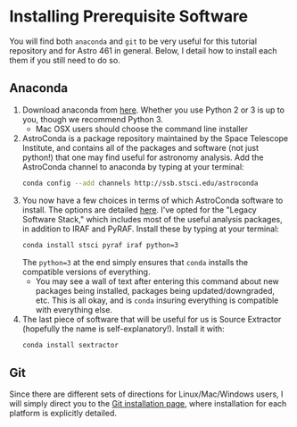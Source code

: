 # Installing Prerequisite Software

You will find both `anaconda` and `git` to be very useful for this tutorial 
repository and for Astro 461 in general. Below, I detail how to install each 
them if you still need to do so.

## Anaconda

1. Download anaconda from [here](https://www.continuum.io/downloads). Whether
   you use Python 2 or 3 is up to you, though we recommend Python 3.
    * Mac OSX users should choose the command line installer
2. AstroConda is a package repository maintained by the Space 
   Telescope Institute, and contains all of the packages and software (not just 
   python!) that one may find useful for astronomy analysis. Add the 
   AstroConda channel to anaconda by typing at your terminal:
   ```bash
   conda config --add channels http://ssb.stsci.edu/astroconda
   ```
3. You now have a few choices in terms of which AstroConda software to 
   install. The options are detailed 
   [here](https://astroconda.readthedocs.io/en/latest/installation.html). I've 
   opted for the "Legacy Software Stack," which includes most of the useful 
   analysis packages, in addition to IRAF and PyRAF. Install these by typing 
   at your terminal:
   ```bash
   conda install stsci pyraf iraf python=3
   ```
   The `python=3` at the end simply ensures that `conda` installs the 
   compatible versions of everything.
    * You may see a wall of text after entering this command about new 
      packages being installed, packages being updated/downgraded, etc. This is
      all okay, and is `conda` insuring everything is compatible with 
      everything else. 
4. The last piece of software that will be useful for us is Source Extractor 
   (hopefully the name is self-explanatory!). Install it with:
   ```bash
   conda install sextractor
   ```
   
## Git

Since there are different sets of directions for Linux/Mac/Windows users, I 
will simply direct you to the 
[Git installation page](https://git-scm.com/book/en/v2/Getting-Started-Installing-Git), where installation for 
each platform is explicitly detailed.